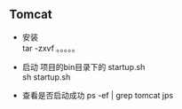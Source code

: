 ## Tomcat
- 安装  
tar -zxvf 。。。。。

- 启动  项目的bin目录下的 startup.sh   
sh startup.sh

- 查看是否启动成功
ps -ef | grep tomcat
jps
